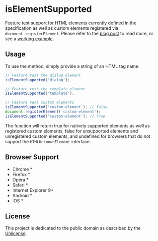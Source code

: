 # isElementSupported

Feature test support for HTML elements currently defined in the specification as well as custom elements registered via `document.registerElement`. Please refer to the [blog post](http://www.ryanmorr.com/determine-html5-element-support-in-javascript/) to read more, or see a [working example](http://ryanmorr.github.io/demos/is-element-supported/).

## Usage

To use the method, simply provide a string of an HTML tag name:

```javascript
// Feature test the dialog element
isElementSupported('dialog');

// Feature test the template element
isElementSupported('template');

// Feature test custom elements
isElementSupported('custom-element'); // false
document.registerElement('custom-element');
isElementSupported('custom-element'); // true
```
The function will return true for natively supported elements as well as registered custom elements, false for unsupported elements and unregistered custom elements, and undefined for browsers that do not support the `HTMLUnknownElement` interface.

## Browser Support

* Chrome *
* Firefox *
* Opera *
* Safari *
* Internet Explorer 9+
* Android *
* iOS *

## License

This project is dedicated to the public domain as described by the [Unlicense](http://unlicense.org/).
